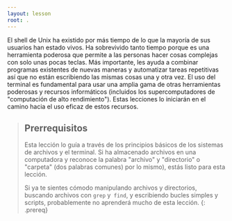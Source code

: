 ```yaml
---
layout: lesson
root: .
---
```


El shell de Unix ha existido por más tiempo de lo que la mayoría de sus usuarios han estado vivos.
Ha sobrevivido tanto tiempo porque es una herramienta poderosa
que permite a las personas hacer cosas complejas con solo unas pocas teclas.
Más importante,
les ayuda a combinar programas existentes de nuevas maneras
y automatizar tareas repetitivas
así que no están escribiendo las mismas cosas una y otra vez.
El uso del terminal es fundamental para usar una amplia gama de otras herramientas poderosas
y recursos informáticos (incluidos los supercomputadores de "computación de alto rendimiento").
Estas lecciones lo iniciarán en el camino hacia el uso eficaz de estos recursos.

> ## Prerrequisitos
>
> Esta lección lo guía a través de los principios básicos de los sistemas de archivos y
> el terminal. Si ha almacenado archivos en una computadora y reconoce
> la palabra "archivo" y "directorio" o "carpeta" (dos palabras comunes)
> por lo mismo), estás listo para esta lección.
>
> Si ya te sientes cómodo manipulando archivos y directorios,
> buscando archivos con `grep` y` find`, y escribiendo bucles simples
> y scripts, probablemente no aprenderá mucho de esta lección.
{: .prereq}